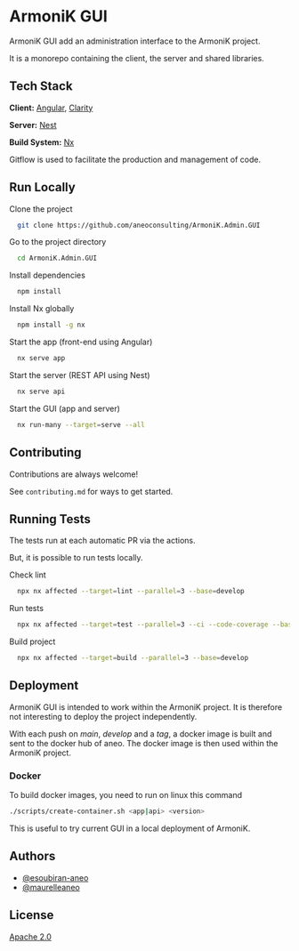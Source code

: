 # ArmoniK GUI

ArmoniK GUI add an administration interface to the ArmoniK project.

It is a monorepo containing the client, the server and shared libraries.

## Tech Stack

**Client:** [Angular](https://angular.io), [Clarity](https://clarity.design/)

**Server:** [Nest](https://nestjs.com)

**Build System:** [Nx](https://nx.dev/)

Gitflow is used to facilitate the production and management of code.

## Run Locally

Clone the project

```bash
  git clone https://github.com/aneoconsulting/ArmoniK.Admin.GUI
```

Go to the project directory

```bash
  cd ArmoniK.Admin.GUI
```

Install dependencies

```bash
  npm install
```

Install Nx globally

```bash
  npm install -g nx
```

Start the app (front-end using Angular)

```bash
  nx serve app
```

Start the server (REST API using Nest)

```bash
  nx serve api
```

Start the GUI (app and server)

```bash
  nx run-many --target=serve --all
```

## Contributing

Contributions are always welcome!

See `contributing.md` for ways to get started.

## Running Tests

The tests run at each automatic PR via the actions.

But, it is possible to run tests locally.

Check lint

```bash
  npx nx affected --target=lint --parallel=3 --base=develop
```

Run tests

```bash
  npx nx affected --target=test --parallel=3 --ci --code-coverage --base=develop
```

Build project

```bash
  npx nx affected --target=build --parallel=3 --base=develop
```

## Deployment

ArmoniK GUI is intended to work within the ArmoniK project. It is therefore not interesting to deploy the project independently.

With each push on _main_, _develop_ and a _tag_, a docker image is built and sent to the docker hub of aneo. The docker image is then used within the ArmoniK project.

### Docker

To build docker images, you need to run on linux this command

```sh
./scripts/create-container.sh <app|api> <version>
```

This is useful to try current GUI in a local deployment of ArmoniK.

## Authors

- [@esoubiran-aneo](https://github.com/esoubiran-aneo)
- [@maurelleaneo](https://github.com/maurelleaneo)

## License

[Apache 2.0](https://choosealicense.com/licenses/apache/)
